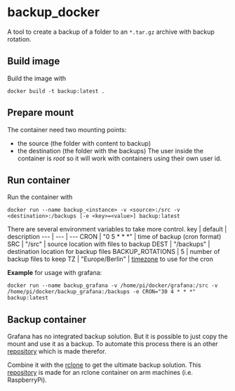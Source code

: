 # backup_docker
A tool to create a backup of a folder to an `*.tar.gz` archive with backup rotation.

## Build image
Build the image with
```
docker build -t backup:latest .
```

## Prepare mount
The container need two mounting points:
- the source (the folder with content to backup)
- the destination (the folder with the backups)
The user inside the container is _root_ so it will work with containers using their own user id.

## Run container
Run the container with
```
docker run --name backup_<instance> -v <source>:/src -v <destination>:/backups [-e <key>=<value>] backup:latest
```
There are several environment variables to take more control.
key | default | description
--- | --- | ---
CRON | "0 5 * * *" | time of backup (cron format)
SRC | "/src" | source location with files to backup
DEST | "/backups" | destination location for backup files
BACKUP_ROTATIONS | 5 | number of backup files to keep
TZ | "Europe/Berlin" | [timezone](https://en.wikipedia.org/wiki/List_of_tz_database_time_zones) to use for the cron


**Example** for usage with grafana:
```
docker run --name backup_grafana -v /home/pi/docker/grafana:/src -v /home/pi/docker/backup_grafana:/backups -e CRON="30 4 * * *" backup:latest
```

## Backup container
Grafana has no integrated backup solution. But it is possible to just copy the mount and use it as a backup. To automate this process there is an other [repository](https://github.com/Z18Aplha/backup_docker) which is made therefor.

Combine it with the [rclone](https://rclone.org/) to get the ultimate backup solution. This [repository](https://github.com/Z18Aplha/rclone_docker) is made for an rclone container on arm machines (i.e. RaspberryPi).